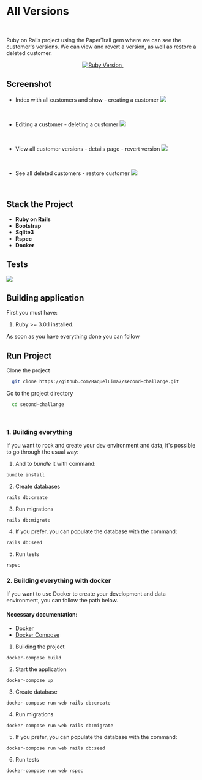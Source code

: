 # All Versions

<br>

Ruby on Rails project using the PaperTrail gem where we can see the customer's versions. We can view and revert a version, as well as restore a deleted customer.

<p align="center">
  <a href="https://ruby-doc.org/core-3.0.1/">
    <img alt="Ruby Version" src="https://img.shields.io/badge/Ruby-3.0.1 -green.svg" target="_blank">
  </a>
  <a href="https://guides.rubyonrails.org/6_1_release_notes.html">
    <img alt="" src="https://img.shields.io/badge/Rails-~> 6.1.5-blue.svg" target="_blank">
  </a>
</p>

## Screenshot

- Index with all customers and show - creating a customer
![](https://github.com/RaquelLima7/second-challange/blob/master/app/assets/images/01_screenshot.gif)

<br>

- Editing a customer - deleting a customer
![](https://github.com/RaquelLima7/second-challange/blob/master/app/assets/images/02_screenshot.gif)

<br>

- View all customer versions - details page - revert version
![](https://github.com/RaquelLima7/second-challange/blob/master/app/assets/images/03_screenshot.gif)

<br>

- See all deleted customers - restore customer
![](https://github.com/RaquelLima7/second-challange/blob/master/app/assets/images/04_screenshot.gif)

<br>

## Stack the Project

- **Ruby on Rails**
- **Bootstrap**
- **Sqlite3**
- **Rspec**
- **Docker**

## Tests
![](https://github.com/RaquelLima7/second-challange/blob/master/app/assets/images/05_rspec.gif)
## Building application

First you must have:

1. Ruby >= 3.0.1 installed.

As soon as you have everything done you can follow

## Run Project

Clone the project

```bash
  git clone https://github.com/RaquelLima7/second-challange.git
```

Go to the project directory

```bash
  cd second-challange
```
<br>

### 1. Building everything

If you want to rock and create your dev environment and data, it's possible to go through the usual way:

1. And to *bundle* it with command:
```
bundle install
```

2. Create databases
```
rails db:create
```

3. Run migrations
```
rails db:migrate
```
4. If you prefer, you can populate the database with the command:

```
rails db:seed
```

5. Run tests

```
rspec
```
### 2. Building everything with docker

If you want to use Docker to create your development and data environment, you can follow the path below.

#### Necessary documentation:
- [Docker](https://docs.docker.com/engine/install/ubuntu/)
- [Docker Compose](https://docs.docker.com/compose/install/)

1. Building the project
```
docker-compose build
```

2. Start the application
```
docker-compose up
```

3. Create database
```
docker-compose run web rails db:create
```

4. Run migrations
```
docker-compose run web rails db:migrate
```

5. If you prefer, you can populate the database with the command:

```
docker-compose run web rails db:seed
```

6. Run tests

```
docker-compose run web rspec
```
